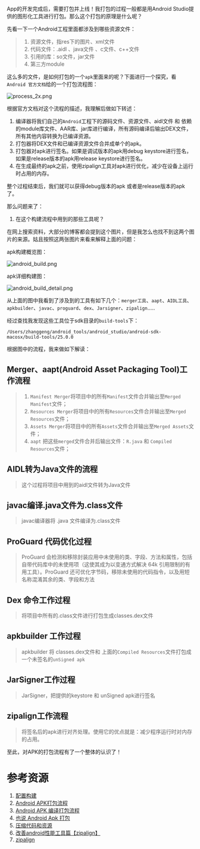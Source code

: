 App的开发完成后，需要打包并上线！我打包的过程一般都是用Android Studio提供的图形化工具进行打包。那么这个打包的原理是什么呢？

先看一下一个Android工程里面都涉及到哪些资源文件：

> 1. 资源文件，指res下的图片、xml文件
> 2. 代码文件：.aidl 、java文件 、c文件、c++文件
> 3. 引用的库：so文件，jar文件
> 4. 第三方module

这么多的文件，是如何打包的一个`apk`里面来的呢？下面进行一个探究，看`Android 官方文档`给的一个打包流程图：

![process_2x.png](https://github.com/SOFTPOWER1991/note/blob/master/raw/build-process_2x.png)

根据官方文档对这个流程的描述，我理解后做如下转述：

1. 编译器将我们自己的`Android`工程下的源码文件、资源文件、aidl文件 和 依赖的module库文件、AAR库、jar库进行编译，所有源码编译后输出DEX文件，所有其他内容转换为已编译资源。
2. 打包器将DEX文件和已编译资源文件合并成单个的apk。
3. 打包器对apk进行签名。如果是调试版本的apk用debug keystore进行签名，如果是release版本的apk用release keystore进行签名。
4. 在生成最终的apk之前，使用zipalign工具对apk进行优化，减少在设备上运行时占用的内存。

整个过程结束后，我们就可以获得debug版本的apk 或者是release版本的apk了。

那么问题来了：

1. 在这个构建流程中用到的那些工具呢？

在网上搜索资料，大部分的博客都会提到这个图片，但是我怎么也找不到这两个图片的来源。姑且按照这两张图片来看来解释上面的问题：

apk构建概览图：

![android_build.png](https://github.com/SOFTPOWER1991/note/blob/master/raw/android_build.png)

apk详细构建图：

![android_build_detail.png](https://github.com/SOFTPOWER1991/note/blob/master/raw/android_build_detail.png)

从上面的图中我看到了涉及到的工具有如下几个：`merger工具`、`aapt`、`AIDL工具`、`apkbuilder`、`javac`、`proguard`、`dex`、`Jarsigner`、`zipalign`.....

经过查找我发现这些工具位于sdk目录的`build-tools`下：

```
/Users/zhanggeng/android_tools/android_studio/android-sdk-macosx/build-tools/25.0.0
```

根据图中的流程，我来做如下解读：

## Merger、aapt(Android Asset Packaging Tool)工作流程

> 1. `Manifest Merger`将项目中的所有`Manifest`文件合并输出至`Merged Manifest`文件；
> 2. `Resources Merger`将项目中的所有`Resources`文件合并输出至`Merged Resources`文件；
> 3. `Assets Merger`将项目中的所有`Assets`文件合并输出至`Merged Assets`文件；
> 4. `aapt` 把这些`merged`文件合并后输出文件：`R.java` 和 `Compiled Resources`文件；

## AIDL转为Java文件的流程

> 这个过程将项目中用到的aidl文件转为Java文件

## javac编译.java文件为.class文件

> javac编译器将 .java 文件编译为.class文件

## ProGuard 代码优化过程

> ProGuard 会检测和移除封装应用中未使用的类、字段、方法和属性，包括自带代码库中的未使用项（这使其成为以变通方式解决 64k 引用限制的有用工具）。ProGuard 还可优化字节码，移除未使用的代码指令，以及用短名称混淆其余的类、字段和方法

## Dex 命令工作过程

> 将项目中所有的.class文件进行打包生成classes.dex文件

## apkbuilder 工作过程

> apkbuilder 将 classes.dex文件和 上面的`Compiled Resources`文件打包成一个未签名的`unSigned apk`

## JarSigner工作过程

> JarSigner，把提供的keystore 和 unSigned apk进行签名

## zipalign工作流程

> 将签名后的apk进行对齐处理。使用它的优点就是：减少程序运行时对内存的占用。

至此，对APK的打包流程有了一个整体的认识了！

# 参考资源

1. [配置构建](https://developer.android.com/studio/build/index.html?hl=zh-cn#build-config)
2. [Android APK打包流程](http://shinelw.com/2016/04/27/android-make-apk/)
3. [Android APK 编译打包流程](https://segmentfault.com/a/1190000008071324)
4. [也说 Android Apk 打包](http://leenjewel.github.io/blog/2015/12/02/ye-shuo-android-apk-da-bao/)
5. [压缩代码和资源](https://developer.android.com/studio/build/shrink-code.html?hl=zh-cn)
6. [改善android性能工具篇【zipalign】](http://blog.csdn.net/zhixiang2010/article/details/17463095)
7. [zipalign](https://developer.android.com/studio/command-line/zipalign.html)



